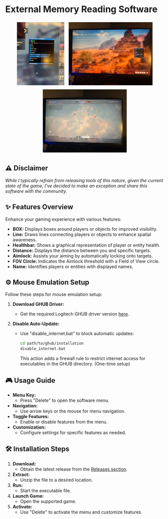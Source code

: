 # External Memory Reading Software
<p align="center">
  <img src="Images/1.jpeg" height="200" style="object-fit: contain; margin: 5px;" />
  <img src="Images/3.jpeg" height="200" style="object-fit: contain; margin: 5px;" />
  <img src="Images/4.jpeg" height="200" style="object-fit: contain; margin: 5px;" />
</p>

## :warning: Disclaimer
*While I typically refrain from releasing tools of this nature, given the current state of the game, I've decided to make an exception and share this software with the community.*

## :sparkles: Features Overview
Enhance your gaming experience with various features:
- **BOX:** Displays boxes around players or objects for improved visibility.
- **Line:** Draws lines connecting players or objects to enhance spatial awareness.
- **Healthbar:** Shows a graphical representation of player or entity health.
- **Distance:** Displays the distance between you and specific targets.
- **Aimlock:** Assists your aiming by automatically locking onto targets.
- **FOV Circle:** Indicates the Aimlock threshold with a Field of View circle.
- **Name:** Identifies players or entities with displayed names.

## :gear: Mouse Emulation Setup
Follow these steps for mouse emulation setup:

1. **Download GHUB Driver:**
   - Get the required Logitech GHUB driver version [here](https://www.pythonp.xyz/ghub).

2. **Disable Auto-Update:**
   - Use "disable_internet.bat" to block automatic updates:
     ```bash
     cd path/to/ghub/installation
     disable_internet.bat
     ```
     This action adds a firewall rule to restrict internet access for executables in the GHUB directory. (One-time setup)

## :video_game: Usage Guide
- **Menu Key:**
  - Press "Delete" to open the software menu.
- **Navigation:**
  - Use arrow keys or the mouse for menu navigation.
- **Toggle Features:**
  - Enable or disable features from the menu.
- **Customization:**
  - Configure settings for specific features as needed.

## :hammer_and_wrench: Installation Steps
1. **Download:**
   - Obtain the latest release from the [Releases section](https://github.com/BoranCanOzel/bf1-external/releases).
2. **Extract:**
   - Unzip the file to a desired location.
3. **Run:**
   - Start the executable file.
4. **Launch Game:**
   - Open the supported game.
5. **Activate:**
   - Use "Delete" to activate the menu and customize features.
